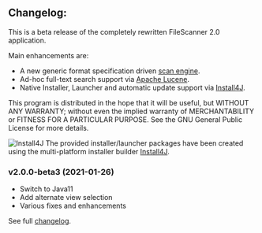 ## Changelog:
This is a beta release of the completely rewritten FileScanner 2.0 application.

Main enhancements are:
* A new generic format specification driven [scan engine](https://github.com/hdecarne/filescanner-engine).
* Ad-hoc full-text search support via [Apache Lucene](https://lucene.apache.org).
* Native Installer, Launcher and automatic update support via [Install4J](https://www.ej-technologies.com/products/install4j/overview.html).

This program is distributed in the hope that it will be useful,
but WITHOUT ANY WARRANTY; without even the implied warranty of
MERCHANTABILITY or FITNESS FOR A PARTICULAR PURPOSE.  See the
GNU General Public License for more details.

![Install4J](http://certmgr.carne.de/install4j_small.png) The provided installer/launcher packages have been created using the multi-platform installer builder [Install4J](https://www.ej-technologies.com/products/install4j/overview.html).

### v2.0.0-beta3 (2021-01-26)
* Switch to Java11
* Add alternate view selection
* Various fixes and enhancements

See full [changelog](https://github.com/hdecarne/filescanner/blob/master/CHANGELOG.md).
